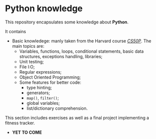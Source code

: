 # Python knowledge
This  repository encapsulates some knowledge about **Python**.

It contains
- Basic knowledege: manly taken from the Harvard course [*CS50P*](https://cs50.harvard.edu/python/2022/). The main topics are:
    - Variables, functions, loops, conditional statements, basic data structures, exceptions handling, libraries;
    - Unit testing;
    - File I:O;
    - Regular expressions;
    - Object Oriented Programming;
    - Some features for better code:
        - type hinting;
        - generators;
        - <code>map()</code>, <code>filter()</code>;
        - global variables;
        - list/dictionary comprehension.

This section includes exercises as well as a final project implementing a fitness tracker.
- **YET TO COME**

